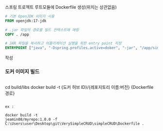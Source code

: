 


스프링 트로젝트 루트모듈에 Dockerfile 생성(위치는 상관없음)

```Dockerfile
# 기본 OpenJDK 이미지 사용  
FROM openjdk:17-jdk  
  
# .jar 파일의 경로를 빌드 컨텍스트에 매핑  
COPY . /app  
  
# JAR 파일을 복사하고 어플리케이션 실행을 위한 entry point 지정  
ENTRYPOINT ["java", "-Dspring.profiles.active=doker", "-jar", "/app/simpleCRUD-0.0.1-SNAPSHOT.jar"]

```
작성


### 도커 이미지 빌드

```
```
cd build/libs
docker build -t {도커 허브 ID}/{레포지토리 이름:버전} {Dockerfile 경로}
```

ex :
```

``` prompt
docker build -t 
jeamin08/myrepo:1.0.0 -f C:\Users\user\Desktop\git\VerySimpleCRUD\simpleCRUD\Dockerfile .

```
